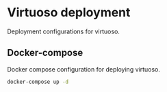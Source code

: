 Virtuoso deployment
===============================================
Deployment configurations for virtuoso.

Docker-compose
-----------------------------------------------
Docker compose configuration for deploying virtuoso.

```bash
docker-compose up -d
```
